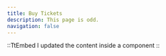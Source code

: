 ```yaml
---
title: Buy Tickets
description: This page is odd.
navigation: false
---
```


::TtEmbed
I updated the content inside a component
::
